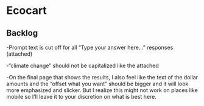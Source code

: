 # Ecocart



## Backlog

-Prompt text is cut off for all “Type your answer here…” responses (attached)

-“climate change” should not be capitalized like the attached

-On the final page that shows the results, I also feel like the text of the dollar amounts and the “offset what you want” should be bigger and it will look more emphasized and slicker. But I realize this might not work on places like mobile so I’ll leave it to your discretion on what is best here.

